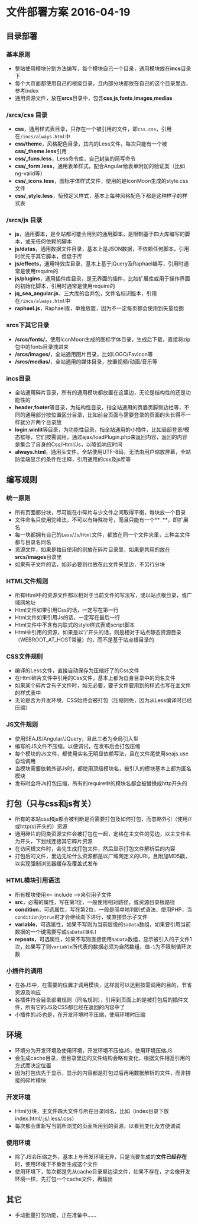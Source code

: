 # 文件部署方案 2016-04-19

## 目录部署

### 基本原则

+ 整站使用模块分割方法编写，每个模块自己一个目录，通用模块放在**incs**目录下
+ 每个大页面都使用自己的根级目录，且内部分块都放在自己的这个目录里边，参考index
+ 通用资源文件，放在**srcs**目录中，包含**css**,**js**,**fonts**,**images**,**medias**

### /srcs/css 目录
+ **css**，通用样式表目录，只存在一个被引用的文件，即`css.css`，引用在`/incs/always.html`中
+ **css/theme**，风格配色目录，其内的Less文件，每次只能有一个被**css/_theme.less**引用
+ **css/_funs.less**，Less命令库，自己封装的简写命令
+ **css/_form.less**，通用表单样式，配合Angular给表单附加的验证类（比如ng-valid等）
+ **css/_icons.less**，图标字体样式文件，使用的是IconMoon生成的style.css文件
+ **css/_style.less**，恒预定义样式，基本上每种风格配色下都是这种样子的样式表

### /srcs/js 目录
+ **js**，通用脚本，是全站都可能会用到的通用脚本，是限制基于四大库编写的脚本，或无任何依赖的脚本
+ **js/datas**，通用数据文件目录，基本上是JSON数据，不依赖任何脚本，引用时优先于其它脚本，但低于库
+ **js/effects**，通用特效库目录，基本上基于jQuery及Raphael编写，引用时通常是使用require的
+ **js/plugins**，通用插件库目录，是无界面的插件，比如扩展库或用于操作界面的初始化脚本，引用时通常是使用require的
+ **jq_sea_angular.js**，三大库的合并包，文件名标识版本，引用在`/incs/always.html`中
+ **raphael.js**，Raphael库，单独放置，因为不一定每页都会使用到矢量绘图

### srcs下其它目录
+ **/srcs/fonts/**，使用IconMoon生成的图标字体目录，生成后下载，直接将zip包中的fonts目录拽进来
+ **/srcs/images/**，全站通用图片目录，比如LOGO/FavIcon等
+ **/srcs/medias/**，全站通用的媒体目录，放置视频/动画/音乐等

### incs目录
+ 全站通用碎片目录，所有的通用模块都放置在这里边，无论是结构性的还是功能性的
+ **header**,**footer**等目录，为结构性目录，指全站通用的页眉页脚侧边栏等，不同的通用部分按位置区分目录，比如前台页面与需要登录的页面的头长得不一样就分开两个目录放
+ **login**,**winlit**等目录，为功能性目录，指全站通用的小插件，比如局部登录/模态框等，它们按需调用，通过ajax/loadPlugin.php来返回内容，返回的内容是集合了自身的Css/Html/Js，以降低响应时间
+ **always.html**，通用头文件，全站使用UTF-8码，无法由用户缩放屏幕，全站防低端显示的条件性注释，引用通用的css及js库等

## 编写规则

### 统一原则

+ 所有页面都分块，尽可能在小碎片与少文件之间取得平衡，每块放一个目录
+ 文件命名只使用驼峰法，不可以有特殊符号，而且只能有一个**`.`**，即扩展名
+ 每一块都拥有自己的`Less`/`Js`/`Html`文件，都放在同一个文件夹里，三种主文件都与目录名同名
+ 资源文件，如果是独自使用的则放在碎片目录里，如果是共用的放在**srcs/images**目录里
+ 如果有子文件的话，如非必要则也放在此文件夹里边，不另行分块

### HTML文件规则

+ 所有Html中的资源文件都以相对于当前文件的写法写，或以站点根目录，或广域网地址
+ Html文件如果引用Css的话，一定写在第一行
+ Html文件如果引用Js的话，一定写在最后一行
+ Html文件中不含有内联式的style样式表或script脚本
+ Html中引用的资源，如果是以'/'开头的话，则是相对于站点静态资源目录（WEBROOT_AT_HOST常量）的，而不是基于站点根目录的

### CSS文件规则

+ 编译的Less文件，直接自动保存为压缩好了的Css文件
+ 在Html碎片文件中引用的Css文件，基本上都为自身目录中的同名文件
+ 如果某个碎片含有子文件时，如无必要，要子文件要用到的样式也写在主文件的样式表中
+ 无论是否为开发环境，CSS始终会被打包（压缩则免，因为从Less编译时已经压缩）

### JS文件规则

+ 使用SEAJS/Angular/JQuery，且此三者为全局引入型
+ 编写的JS文件不压缩，以便调试，在发布后会打包压缩
+ 每个模块的Js文件，都使用实名无明显依赖写法，且在文件尾使用seajs.use自动调用
+ 当模块需要依赖外部Js时，都使用顶级模块名，被引入的模块基本上都为匿名模块
+ 发布时会将Js打包压缩，所有的require中的模块名都会被替换成http开头的

## 打包（只与css和js有关）

+ 所有的本站css和js都会被判断是否需要打包及如何打包，而忽略外引（使用//或http(s)开头的）资源
+ 通用碎片的同类资源文件会被打包在一起，定格在主文件的旁边，以主文件名为开头，下划线连接其它碎片资源
+ 在访问根文件时，会先生成打包文件，然后显示打包文件解析后的内容
+ 打包后的文件，里边无论什么资源都是以广域网定义的URI，且附加MD5戳，以实现强制浏览器缓存及覆盖式发布

### HTML模块引用语法

+ 所有模块使用&lt;-- include --&gt;来引用子文件
+ **src**，必需的属性，写在第1位，一般使用相对路径，或资源目录根路径
+ **condition**，可选属性，写在第2位，一般是简单地判断式语法，使用PHP，当`condition`为`true`时才会继续向下进行，或直接显示子文件
+ **variable**，可选属性，如果不写则为当前层级的`$aData`数组，如果要引用当前数据的一个键需要写成`$aData[键名]`
+ **repeats**，可选属性，如果不写则直接使用`$aData`数组，显示被引入的子文件1次，如果写了则`variable`所代表的数据必须为自然数组，值`-1`为不限制循环次数

### 小插件的调用

+ 在各JS中，在需要的位置才调用模块，这样就可以达到按需调用的目的，节省资源及响应
+ 各插件符合目录部署规则（同名规则），引用到页面上的是被打包后的插件文件，所有它的JS及CSS都已经在返回的内容中了
+ 小插件的JS也是，在开发环境时不压缩，使用环境时压缩

## 环境

+ 环境分为开发环境及使用环境，开发环境不压缩JS，使用环境压缩JS
+ 会生成cache目录，但目录里边的文件结构会略有变化，根据文件相互引用的方式而决定位置
+ 因为打包优先于显示，显示的内容都是打包过后再用数据解析的文件，而非拼接的碎片模块

### 开发环境

+ Html分块，主文件四大文件与所在目录同名，比如（index目录下放index.html/.js/.less/.css）
+ 每次都会重新写当前所浏览的页面所用到的资源，以看到变化及方便调试

### 使用环境

+ 除了JS会压缩之外，基本上与开发环境无异，只是当要生成的**文件已经存在**时，使用环境下不重新生成这个文件
+ 使用环境下，每次都是先从cache目录里边读文件，如果不存在，才会像开发环境一样，先打包一个cache文件，再输出

## 其它

+ 手动批量打包功能，正在准备中......